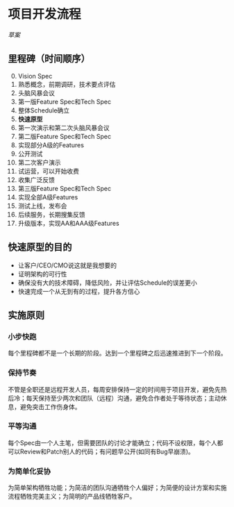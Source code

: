 # 项目开发流程
*草案*

## 里程碑（时间顺序）

0. Vision Spec
0. 熟悉概念，前期调研，技术要点评估
0. 头脑风暴会议
0. 第一版Feature Spec和Tech Spec
0. 整体Schedule确立
0. **快速原型**
0. 第一次演示和第二次头脑风暴会议
0. 第二版Feature Spec和Tech Spec
0. 实现部分A级的Features
0. 公开测试
0. 第二次客户演示
0. 试运营，可以开始收费
1. 收集广泛反馈
1. 第三版Feature Spec和Tech Spec
1. 实现全部A级Features
1. 测试上线，发布会
2. 后续服务，长期搜集反馈
2. 升级版本，实现AA和AAA级Features

## 快速原型的目的

* 让客户/CEO/CMO说这就是我想要的
* 证明架构的可行性
* 确保没有大的技术障碍，降低风险，并让评估Schedule的误差更小
* 快速完成一个从无到有的过程，提升各方信心

## 实施原则

### 小步快跑
每个里程碑都不是一个长期的阶段。达到一个里程碑之后迅速推进到下一个阶段。

### 保持节奏
不管是全职还是远程开发人员，每周安排保持一定的时间用于项目开发，避免先热后冷；每天保持至少两次和团队（远程）沟通，避免合作者处于等待状态；主动休息，避免突击工作伤身体。

### 平等沟通
每个Spec由一个人主笔，但需要团队的讨论才能确立；代码不设权限，每个人都可以Review和Patch别人的代码；有问题早公开(如同有Bug早崩溃)。

### 为简单化妥协
为简单架构牺牲功能；为简洁的团队沟通牺牲个人偏好；为简便的设计方案和实施流程牺牲完美主义；为简明的产品线牺牲客户。